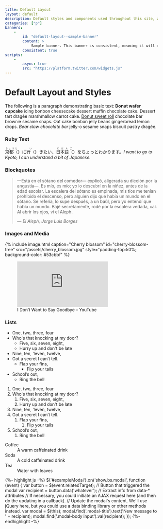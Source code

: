 ```yaml
---
title: Default Layout
layout: default
description: Default styles and components used throughout this site, all of which are mobile-first and work without JavaScript.
categories: ["p"]
banners:
    -
        id: "default-layout--sample-banner"
        content: >
            Sample banner. This banner is consistent, meaning it will reappear on refresh
        consistent: true
scripts:
    -
        async: true
        src: "https://platform.twitter.com/widgets.js"
---
```


# Default Layout and Styles

The following is a paragraph demonstrating basic text: **Donut wafer cupcake** icing bonbon cheesecake dessert muffin chocolate cake. Dessert tart dragée marshmallow carrot cake. [Donut sweet roll](#) chocolate bar brownie sesame snaps. Oat cake bonbon jelly beans gingerbread lemon drops. _Bear claw chocolate bar_ jelly-o sesame snaps biscuit pastry dragée.

### Ruby Text

<p>
    <span class="ruby-group"><!--
    ---><span class="ruby tooltip" data-tooltip="Kyōto ni ikitai, nihongo wo chotto wakarimasu." lang="ja"><!--
        ---><ruby>京都<span class="sr-only">（</span><rt>きょうと</rt><span class="sr-only">）</span></ruby><!--
        --->に<!--
        ---><ruby>行<span class="sr-only">（</span><rt>い</rt><span class="sr-only">）</span></ruby><!--
        --->きたい、<!--
        ---><ruby>日本語<span class="sr-only">（</span><rt>にほんご</rt><span class="sr-only">）</span></ruby><!--
        --->をちょっとわかります。<!--
    ---></span><!--
    ---><em>I want to go to Kyoto, I can understand a bit of Japanese.</em>
    </span>
</p>


### Blockquotes
<blockquote>
    <p>
        —Está en el sótano del comedor— explicó, aligerada su dicción por la angustia—. Es mío, es mío; yo lo descubrí en la niñez, antes de la edad escolar. La escalera del sótano es empinada, mis tíos me tenían prohibido el descenso, pero alguien dijo que había un mundo en el sótano. Se refería, lo supe después, a un baúl, pero yo entendí que había un mundo. Bajé secretamente, rodé por la escalera vedada, caí. Al abrir los ojos, vi el Aleph.
    </p>
    <cite>&mdash;&nbsp;El Aleph, Jorge Luis Borges</cite>
</blockquote>

### Images and Media

{% include image.html
    caption="Cherry blossom"
    id="cherry-blossom-tree"
    src="/assets/cherry_blossom.jpg"
    style="padding-top:50%; background-color: #53cbbf" %}

<figure>
    <div class="media-box">
        <iframe src="https://www.youtube.com/embed/1-BSTM2is7I?modestbranding=1&rel=0&color=white" frameborder="0" allow="encrypted-media" title="I Don’t Want to Say Goodbye – YouTube" allowfullscreen></iframe>
    </div>
    <figcaption>I Don’t Want to Say Goodbye – YouTube</figcaption>
</figure>



### Lists

* One, two, three, four
* Who's that knocking at my door?
    * Five, six, seven, eight,
    * Hurry up and don't be late
* Nine, ten, ‘leven, twelve,
* Got a secret I can’t tell.
    * Flap your fins,
        * Flip your tails
* School’s out,
    * Ring the bell!


1. One, two, three, four
2. Who's that knocking at my door?
    1. Five, six, seven, eight,
    2. Hurry up and don't be late
3. Nine, ten, ‘leven, twelve,
4. Got a secret I can’t tell.
    1. Flap your fins,
        1. Flip your tails
5. School’s out,
    1. Ring the bell!


<dl>
    <dt>Coffee</dt>
    <dd>A warm caffeinated drink</dd>
    <dt>Soda</dt>
    <dd>A cold caffeinated drink</dd>
    <dt>Tea</dt>
    <dd>Water with leaves</dd>
</dl>


<link rel="stylesheet" href="/styles/syntax.css">

{%- highlight js -%}
$('#exampleModal').on('show.bs.modal', function (event) {
    var button = $(event.relatedTarget); // Button that triggered the modal
    var recipient = button.data('whatever'); // Extract info from data-* attributes
    // If necessary, you could initiate an AJAX request here (and then do the updating in a callback).
    // Update the modal's content. We'll use jQuery here, but you could use a data binding library or other methods instead.
    var modal = $(this);
    modal.find('.modal-title').text('New message to ' + recipient);
    modal.find('.modal-body input').val(recipient);
});
{%- endhighlight -%}
